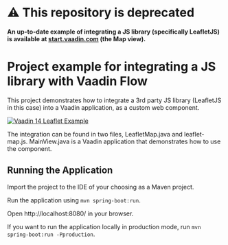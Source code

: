 # ⚠️ This repository is deprecated

**An up-to-date example of integrating a JS library (specifically LeafletJS) is available at [start.vaadin.com](https://start.vaadin.com/) (the Map view).**

# Project example for integrating a JS library with Vaadin Flow

This project demonstrates how to integrate a 3rd party JS library (LeafletJS in this case) into a Vaadin application, as a custom web component.

[![Vaadin 14 Leaflet Example](leaflet-example.png)](https://labs.vaadin.com/leaflet-example/)

The integration can be found in two files, LeafletMap.java and leaflet-map.js. MainView.java is a Vaadin application that demonstrates how to use the component.

## Running the Application

Import the project to the IDE of your choosing as a Maven project.

Run the application using `mvn spring-boot:run`.

Open http://localhost:8080/ in your browser.

If you want to run the application locally in production mode, run `mvn spring-boot:run -Pproduction`.

